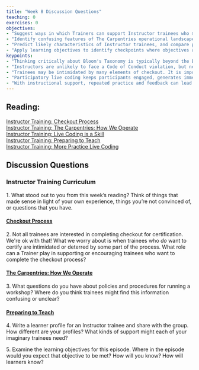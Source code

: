 ```yaml
--- 
title: "Week 8 Discussion Questions"    
teaching: 0 
exercises: 0 
objectives:
- "Suggest ways in which Trainers can support Instructor trainees who may be intimidated or confused by checkout procedures."
- "Identify confusing features of The Carpentries operational landscape."
- "Predict likely characteristics of Instructor trainees, and compare predictions with others."
- "Apply learning objectives to identify checkpoints where objectives are met in a lesson about learning objectives!"
keypoints:  
- "Thinking critically about Bloom's Taxonomy is typically beyond the Blooms' level we can expect Instructor trainees to perform at. Examine *your* learning objectives carefully to calibrate your expectations for this episode and meet learners where they are."
- "Instructors are unlikely to face a Code of Conduct violation, but need to know what to do if this occurs. Reassurance of team support and clear instructions on reporting are the most important elements to communicate." 
- "Trainees may be intimidated by many elements of checkout. It is important to emphasize that teaching demonstrations are a friendly opportunity to give and receive feedback, not a high-stakes test, and that our Core Team is there to support them with any questions they may have during the checkout process."
- "Participatory live coding keeps participants engaged, generates immediate feedback, and creates opportunities to model a healthy response to error. These features explicitly support learning and motivation."
- "With instructional support, repeated practice and feedback can lead trainees to examine the component skills of teaching."
---
```


## Reading:
 
 
[Instructor Training: Checkout Process](https://data-lessons.github.io/instructor-training/14-checkout/index.html)  
[Instructor Training: The Carpentries: How We Operate](https://data-lessons.github.io/instructor-training/15-carpentries/index.html)  
[Instructor Training: Live Coding is a Skill](https://data-lessons.github.io/instructor-training/17-live/index.html)  
[Instructor Training: Preparing to Teach](https://data-lessons.github.io/instructor-training/18-preparation/index.html)   
[Instructor Training: More Practice Live Coding](https://data-lessons.github.io/instructor-training/20-performance/index.html)  

## Discussion Questions

### Instructor Training Curriculum
1\. What stood out to you from this week’s reading? Think of things that made sense in light of your own experience, 
things you’re not convinced of, or questions that you have.

#### [Checkout Process](https://data-lessons.github.io/instructor-training/14-checkout/index.html) 
2\. Not all trainees are interested in completing checkout for certification. We're ok with that! What we worry about is 
when trainees who *do* want to certify are intimidated or deterred by some part of the process. What role can a Trainer play 
in supporting or encouraging trainees who want to complete the checkout process?

#### [The Carpentries: How We Operate](https://data-lessons.github.io/instructor-training/15-carpentries/index.html)
3\. What questions do you have about policies and procedures for running a workshop? Where do you think trainees might find this information confusing or unclear?

#### [Preparing to Teach](https://carpentries.github.io/instructor-training/15-lesson-study/index.html)
4\. Write a learner profile for an Instructor trainee and share with the group. How different are your profiles? What kinds of support might each of your 
imaginary trainees need?

5\. Examine the learning objectives for this episode. Where in the episode would you expect that objective to be met? How will you know? How will learners know?


